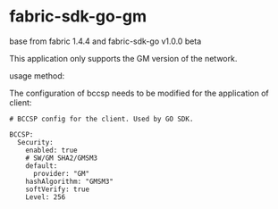 # fabric-sdk-go-gm
base from fabric 1.4.4 and fabric-sdk-go v1.0.0 beta

This application only supports the GM version of the network.

usage method:

The configuration of bccsp needs to be modified for the application of client:

```
# BCCSP config for the client. Used by GO SDK.

BCCSP:
  Security:
    enabled: true
    # SW/GM SHA2/GMSM3
    default:
      provider: "GM"
    hashAlgorithm: "GMSM3"
    softVerify: true
    Level: 256
```

